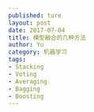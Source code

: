 ```yaml
---
published: ture
layout: post
date: 2017-07-04
title: 模型融合的几种方法
author: Yu
category: 机器学习
tags:
- Stacking
- Voting
- Averaging
- Bagging
- Boosting
---
```


